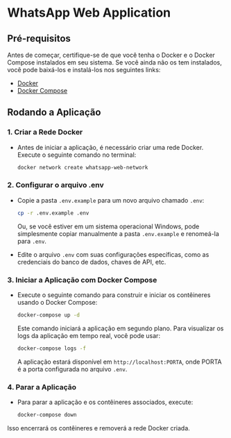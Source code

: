 # WhatsApp Web Application

## Pré-requisitos

Antes de começar, certifique-se de que você tenha o Docker e o Docker Compose instalados em seu sistema. Se você ainda não os tem instalados, você pode baixá-los e instalá-los nos seguintes links:

- [Docker](https://www.docker.com/get-started)
- [Docker Compose](https://docs.docker.com/compose/install/)

## Rodando a Aplicação

### 1. Criar a Rede Docker

   - Antes de iniciar a aplicação, é necessário criar uma rede Docker. Execute o seguinte comando no terminal:

     ```bash
     docker network create whatsapp-web-network
     ```

### 2. Configurar o arquivo .env

   - Copie a pasta `.env.example` para um novo arquivo chamado `.env`:

     ```bash
     cp -r .env.example .env
     ```

     Ou, se você estiver em um sistema operacional Windows, pode simplesmente copiar manualmente a pasta `.env.example` e renomeá-la para `.env`.
   
   - Edite o arquivo `.env` com suas configurações específicas, como as credenciais do banco de dados, chaves de API, etc.

### 3. Iniciar a Aplicação com Docker Compose

   - Execute o seguinte comando para construir e iniciar os contêineres usando o Docker Compose:

     ```bash
     docker-compose up -d
     ```

     Este comando iniciará a aplicação em segundo plano. Para visualizar os logs da aplicação em tempo real, você pode usar:

     ```bash
     docker-compose logs -f
     ```

     A aplicação estará disponível em `http://localhost:PORTA`, onde PORTA é a porta configurada no arquivo `.env`.

### 4. Parar a Aplicação

   - Para parar a aplicação e os contêineres associados, execute:

     ```bash
     docker-compose down
     ```

Isso encerrará os contêineres e removerá a rede Docker criada.
